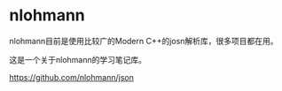 # nlohmann

nlohmann目前是使用比较广的Modern C++的josn解析库，很多项目都在用。

这是一个关于nlohmann的学习笔记库。

https://github.com/nlohmann/json
